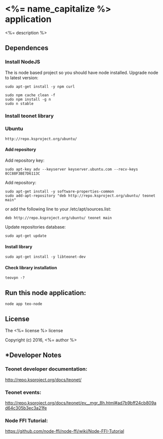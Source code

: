 # <%= name_capitalize %> application 

<%= description %>


## Dependences

### Install NodeJS

The is node based project so you should have node installed. Upgrade node to latest version:

    sudo apt-get install -y npm curl

    sudo npm cache clean -f
    sudo npm install -g n
    sudo n stable


### Install teonet library

### Ubuntu

    http://repo.ksproject.org/ubuntu/

#### Add repository

Add repository key:  

    sudo apt-key adv --keyserver keyserver.ubuntu.com --recv-keys 8CC88F3BE7D6113C
    
Add repository:    

    sudo apt-get install -y software-properties-common
    sudo add-apt-repository "deb http://repo.ksproject.org/ubuntu/ teonet main"
    
or add the following line to your /etc/apt/sources.list:  

    deb http://repo.ksproject.org/ubuntu/ teonet main
    
Update repositories database:    
    
    sudo apt-get update

#### Install library

    sudo apt-get install -y libteonet-dev


#### Check library installation

    teovpn -?


## Run this node application:  

    node app teo-node

## License

The <%= license %> license

Copyright (c) 2016, <%= author %>


## *Developer Notes

### Teonet developer documentation:  

http://repo.ksproject.org/docs/teonet/


### Teonet events:  

http://repo.ksproject.org/docs/teonet/ev__mgr_8h.html#ad7b9bff24cb809ad64c305b3ec3a21fe


### Node FFI Tutorial:  

https://github.com/node-ffi/node-ffi/wiki/Node-FFI-Tutorial
